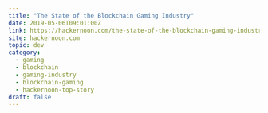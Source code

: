 ```yaml
---
title: "The State of the Blockchain Gaming Industry"
date: 2019-05-06T09:01:00Z
link: https://hackernoon.com/the-state-of-the-blockchain-gaming-industry-3d3445dc2ec?source=rss----3a8144eabfe3---4&utm_medium=RSS&utm_source=news.12bit.vn
site: hackernoon.com
topic: dev
category:
  - gaming
  - blockchain
  - gaming-industry
  - blockchain-gaming
  - hackernoon-top-story
draft: false
---
```


